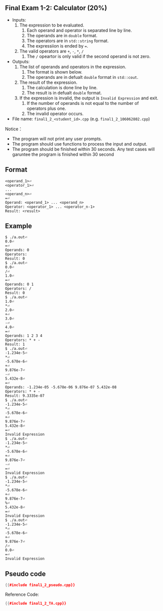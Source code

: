 ## Final Exam 1-2: Calculator (20%)

* Inputs:
  1. The expression to be evaluated.
     1. Each operand and operator is separated line by line.
     2. The operands are in `double` format.
     3. The operators are in `std::string` format.
     4. The expressiion is ended by `=`.
  2. The valid operators are `+`, `-`, `*`, `/`
     1. The `/` opeartor is only valid if the second operand is not zero.
* Outputs: 
  1. The list of operands and operators in the expression.
     1. The format is shown below.
     2. The operands are in defualt `double` format in `std::cout`.
  2. The result of the expression.
     1. The calculation is done line by line.
     2. The result is in defualt `double` format.
  3. If the expression is invalid, the output is `Invalid Expression` and exit.
     1. If the number of operands is not equal to the number of operators plus one.
     2. The invalid operator occurs.
* File name: `final1_2_<student_id>.cpp` (e.g. `final1_2_106062802.cpp`)

Notice：
* The program will not print any user prompts.
* The program should use functions to process the input and output.
* The program should be finished within 30 seconds. Any test cases will garuntee the program is finished within 30 second

## Format

```text
<operand_1>⏎
<operator_1>⏎
...
<operand_n>⏎
=⏎
Operand: <operand_1> ... <operand_n>
Operator: <operator_1> ... <operator_n-1>
Result: <result>
```

## Example

``` console
$ ./a.out⏎
0.0⏎
=⏎
Operands: 0
Operators:
Result: 0
$ ./a.out⏎
0.0⏎
/⏎
1.0⏎
=⏎
Operands: 0 1
Operators: /
Result: 0
$ ./a.out⏎
1.0⏎
*⏎
2.0⏎
+⏎
3.0⏎
-⏎
4.0⏎
=⏎
Operands: 1 2 3 4
Operators: * + -
Result: 1
$ ./a.out⏎
-1.234e-5⏎
*⏎
-5.678e-6⏎
+⏎
9.876e-7⏎
-⏎
5.432e-8⏎
=⏎
Operands: -1.234e-05 -5.678e-06 9.876e-07 5.432e-08
Operators: * + -
Result: 9.3335e-07
$ ./a.out⏎
-1.234e-5⏎
*⏎
-5.678e-6⏎
+⏎
9.876e-7⏎
5.432e-8⏎
=⏎
Invalid Expression
$ ./a.out⏎
-1.234e-5⏎
*⏎
-5.678e-6⏎
+⏎
9.876e-7⏎
-⏎
=⏎
Invalid Expression
$ ./a.out⏎
-1.234e-5⏎
*⏎
-5.678e-6⏎
+⏎
9.876e-7⏎
%⏎
5.432e-8⏎
=⏎
Invalid Expression
$ ./a.out⏎
-1.234e-5⏎
*⏎
-5.678e-6⏎
+⏎
9.876e-7⏎
/⏎
0.0⏎
=⏎
Invalid Expression
```

## Pseudo code

``` c++
{{#include final1_2_pseudo.cpp}}
```

Reference Code:

``` c++
{{#include final1_2_TA.cpp}}
```